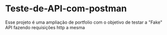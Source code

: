 # Teste-de-API-com-postman
Esse projeto é uma ampliação de portfolio com o objetivo de testar a "Fake" API fazendo requisições http a mesma
